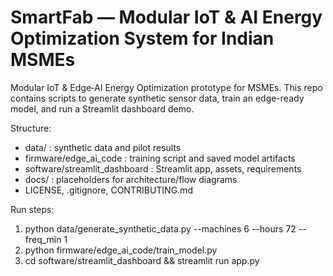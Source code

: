 # SmartFab — Modular IoT & AI Energy Optimization System for Indian MSMEs

Modular IoT & Edge‑AI Energy Optimization prototype for MSMEs.
This repo contains scripts to generate synthetic sensor data, train an edge-ready model, and run a Streamlit dashboard demo.

Structure:
- data/ : synthetic data and pilot results
- firmware/edge_ai_code : training script and saved model artifacts
- software/streamlit_dashboard : Streamlit app, assets, requirements
- docs/ : placeholders for architecture/flow diagrams
- LICENSE, .gitignore, CONTRIBUTING.md

Run steps:
1. python data/generate_synthetic_data.py --machines 6 --hours 72 --freq_min 1
2. python firmware/edge_ai_code/train_model.py
3. cd software/streamlit_dashboard && streamlit run app.py
